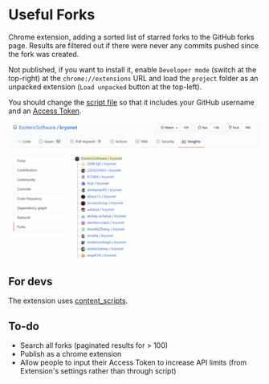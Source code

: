 # Useful Forks
Chrome extension, adding a sorted list of starred forks to the GitHub forks page. Results are filtered out if there were never any commits pushed since the fork was created.

Not published, if you want to install it, enable `Developer mode` (switch at the top-right) at the `chrome://extensions` URL and load the `project` folder as an unpacked extension (`Load unpacked` button at the top-left).

You should change the [script file](project/useful_forks.js) so that it includes your GitHub username and an [Access Token](https://github.com/settings/tokens/new?scopes=repo&description=UsefulFork).

![example](media/demo.gif)

## For devs
The extension uses [content_scripts](https://developer.chrome.com/extensions/content_scripts#declaratively).

## To-do
* Search all forks (paginated results for > 100)
* Publish as a chrome extension
* Allow people to input their Access Token to increase API limits (from Extension's settings rather than through script)